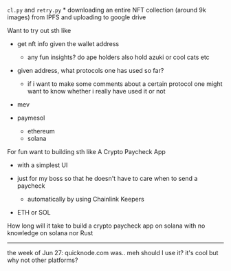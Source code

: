
`cl.py` and `retry.py` 
    * downloading an entire NFT collection (around 9k images) from IPFS and uploading to google drive 


Want to try out sth like 
- get nft info given the wallet address 
  - any fun insights? do ape holders also hold azuki or cool cats etc 
  
  
- given address, what protocols one has used so far?
  - if i want to make some comments about a certain protocol one might want to know whether i really have used it or not
  
  
- mev


- paymesol 
    * ethereum
    * solana


For fun want to building sth like 
A Crypto Paycheck App
- with a simplest UI
- just for my boss so that he doesn't have to care when to send a paycheck 
    - automatically by using Chainlink Keepers

- ETH or SOL 




How long will it take to build a crypto paycheck app on solana with no knowledge on solana nor Rust


---

the week of Jun 27: quicknode.com was.. meh should I use it? it's cool but why not other platforms?
